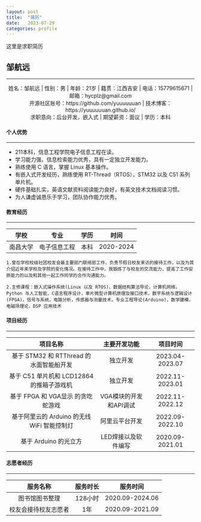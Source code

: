 ```yaml
---
layout: post
title:  "简历"
date:   2023-07-29
categories: profile
---
```


这里是求职简历

 ## 邹航远
------

<center>姓名：邹航远 | 性别：男 | 年龄：21岁 | 籍贯：江西吉安 | 电话：15779615671 | 邮箱：hycplz@gmail.com</center>

<center>开源社区账号：https://github.com/yuuuuuuan | 技术博客：https://yuuuuuuan.github.io/</center>

<center>求职意向：后台开发，嵌入式 | 期望薪资：面议 | 学历：本科</center>

#### 个人优势

------

- 211本科，信息工程学院电子信息工程在读。
- 学习能力强，信息检索能力优秀，具有一定独立开发能力。
- 熟练使用 C 语言，掌握 Linux 基本操作。
- 有嵌入式开发经历，熟练使用 RT-Thread（RTOS），STM32 以及 C51 系列单片机。
- 硬件基础扎实，英语文献资料阅读能力良好，有英文技术文档阅读习惯。
- 为人谦虚诚恳乐于学习，团队协作能力优秀。



#### 教育经历

------

|   学校   |     专业     | 学历 |   时间    |
| :------: | :----------: | :--: | :-------: |
| 南昌大学 | 电子信息工程 | 本科 | 2020-2024 |

	1.曾在学校校级社团校友会最主要部门联络部工作，负责节假日校友来访的接待工作，以及为其介绍近年来学校及学院的变化情况。在接待工作中，我锻炼了与校友的交流能力，提高了工作安排能力的以及和其他一起工作同学的合作沟通能力。
	
	2.主修课程：嵌入式操作系统(Linux 以及 RTOS)，数据结构算法导论，计算机网络，Python 与人工智能，C语言程序设计，单片微型计算机原理及接口技术，数字系统与逻辑设计(FPGA)，信号与系统，电路分析，传感器与测量技术，专业工程导论(Arduino)，数学建模，电磁场理论，DSP 应用技术



#### 项目经历

------


|                  项目名称                   |      主要开发功能      |    项目时间     |
| :-----------------------------------------: | :--------------------: | :-------------: |
|   基于 STM32 和 RTThread 的水面智能船开发   |        独立开发        | 2023.04-2023.07 |
|  基于 C51 单片机和 LCD12864 的推箱子游戏机  |        独立开发        | 2022.11-2023.01 |
|      基于 FPGA 和 VGA显示 的贪吃蛇游戏      | VGA模块的开发和API调试 | 2022.11-2022.12 |
| 基于阿里云的 Arduino 的无线 WiFi 智能控制灯 |     阿里云平台开发     | 2022.09-2022.10 |
|            基于 Arduino 的光立方            |  LED焊接以及软件编写   | 2020.09-2021.01 |



#### 志愿者经历

------


|       服务名称       | 服务时长 |    服务时间     |
| :------------------: | :------: | :-------------: |
|    图书馆图书整理    | 128小时  | 2020.09-2024.06 |
| 校友会接待校友志愿者 |   1年    | 2020.09-2021.09 |